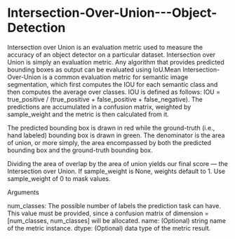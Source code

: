 # Intersection-Over-Union---Object-Detection

Intersection over Union is an evaluation metric used to measure the accuracy of an object detector on a particular dataset. 
Intersection over Union is simply an evaluation metric. Any algorithm that provides predicted bounding boxes as output can be evaluated using IoU.Mean Intersection-Over-Union is a common evaluation metric for semantic image segmentation, which first computes the IOU for each semantic class and then computes the average over classes. IOU is defined as follows: IOU = true_positive / (true_positive + false_positive + false_negative). The predictions are accumulated in a confusion matrix, weighted by sample_weight and the metric is then calculated from it.

The predicted bounding box is drawn in red while the ground-truth (i.e., hand labeled) bounding box is drawn in green. The denominator is the area of union, or more simply, the area encompassed by both the predicted bounding box and the ground-truth bounding box.

Dividing the area of overlap by the area of union yields our final score — the Intersection over Union.
If sample_weight is None, weights default to 1. Use sample_weight of 0 to mask values.

Arguments

num_classes: The possible number of labels the prediction task can have. This value must be provided, since a confusion matrix of dimension = [num_classes, num_classes] will be allocated.
name: (Optional) string name of the metric instance.
dtype: (Optional) data type of the metric result.
